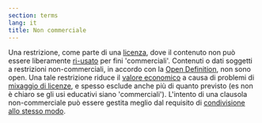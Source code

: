 ```yaml
---
section: terms
lang: it
title: Non commerciale
---
```


Una restrizione, come parte di una [licenza](/glossary/it/terms/licence/), dove il contenuto non può essere liberamente  [ri-usato](/glossary/it/terms/re-use/) per fini 'commerciali'. Contenuti o dati soggetti a restrizioni non-commerciali, in accordo con la [Open Definition](/glossary/it/terms/open-definition/), non sono open. Una tale restrizione riduce il [valore economico](/glossary/it/terms/economic-value/) a causa di problemi di [mixaggio di licenze](/glossary/it/terms/licence-mixing/), e spesso esclude anche più di quanto previsto (es non è chiaro se gli usi educativi siano 'commerciali'). L'intento di una clausola non-commerciale può essere gestita meglio dal requisito di [condivisione allo stesso modo](/glossary/it/terms/share-alike/).
